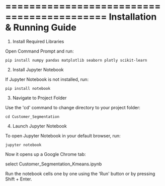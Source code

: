 ===========================================
          Installation & Running Guide
===========================================

1. Install Required Libraries

Open Command Prompt and run:

    pip install numpy pandas matplotlib seaborn plotly scikit-learn

2. Install Jupyter Notebook

If Jupyter Notebook is not installed, run:

    pip install notebook

3. Navigate to Project Folder

Use the 'cd' command to change directory to your project folder:

    cd Customer_Segmentation

4. Launch Jupyter Notebook

To open Jupyter Notebook in your default browser, run:

    jupyter notebook

Now it opens up a Google Chrome tab:

select Customer_Segmentation_Kmeans.ipynb

Run the notebook cells one by one using the 'Run' button or by pressing Shift + Enter.
